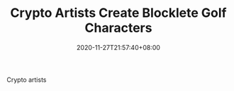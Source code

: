 ﻿---
title: "Crypto Artists Create Blocklete Golf Characters"
date: 2020-11-27T21:57:40+08:00
lastmod: 2020-11-27T16:45:40+08:00
draft: false
authors: ["Beryl"]
description: "Crypto artists"
featuredImage: "crypto-artists-create-blocklete-golf-characters.png"
tags: ["Strategy Games","Play to Earn"]
categories: ["news"]
news: ["Strategy Games"]
weight: 
lightgallery: true
pinned: false
recommend: false
recommend1: false
---

Crypto artists

<!--more-->


